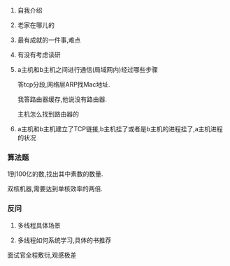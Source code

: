 1. 自我介绍

2. 老家在哪儿的

3. 最有成就的一件事,难点

4. 有没有考虑读研

5. a主机和b主机之间进行通信(局域网内)经过哪些步骤

   答tcp分段,网络层ARP找Mac地址.

   我答路由器缓存,他说没有路由器.

   主机怎么找到路由器的

6. a主机和b主机建立了TCP链接,b主机挂了或者是b主机的进程挂了,a主机进程的状况

### 算法题

1到100亿的数,找出其中素数的数量.

双核机器,需要达到单核效率的两倍.

### 反问

1. 多线程具体场景

2. 多线程如何系统学习,具体的书推荐

面试官全程敷衍,观感极差